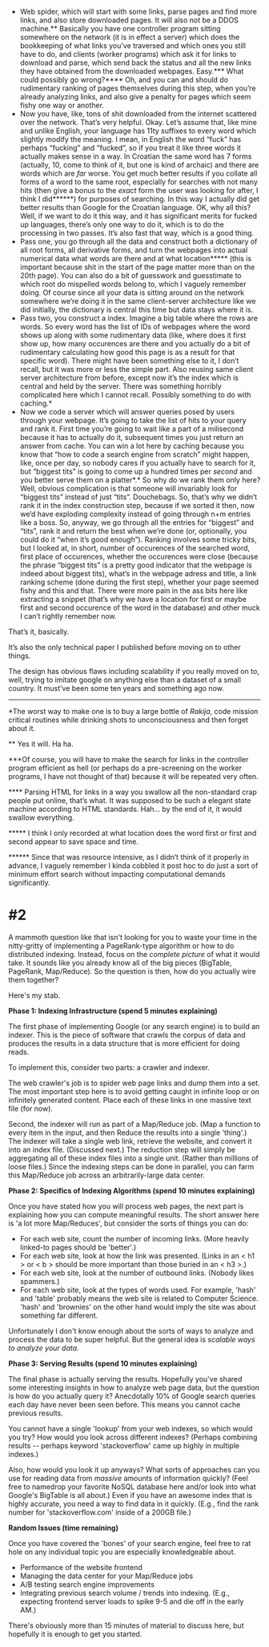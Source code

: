 - Web spider, which will start with some links, parse pages and find more links, and also store downloaded pages. It will also not be a DDOS machine.** Basically you have one controller program sitting somewhere on the network (it is in effect a server) which does the bookkeeping of what links you’ve traversed and which ones you still have to do, and clients (worker programs) which ask it for links to download and parse, which send back the status and all the new links they have obtained from the downloaded webpages. Easy.*** What could possibly go wrong?**** Oh, and you can and should do rudimentary ranking of pages themselves during this step, when you’re already analyzing links, and also give a penalty for pages which seem fishy one way or another.
- Now you have, like, tons of shit downloaded from the internet scattered over the network. That’s very helpful. Okay. Let’s assume that, like mine and unlike English, your language has 11ty suffixes to every word which slightly modify the meaning. I mean, in English the word “fuck” has perhaps “fucking” and “fucked”, so if you treat it like three words it actually makes sense in a way. In Croatian the same word has 7 forms (actually, 10, come to think of it, but one is kind of archaic) and there are words which are *far* worse. You get much better results if you collate all forms of a word to the same root, especially for searches with not many hits (then give a bonus to the *exact* form the user was looking for after, I think I did******) for purposes of searching. In this way I actually did get better results than Google for the Croatian language. OK, why all this? Well, if we want to do it this way, and it has significant merits for fucked up languages, there’s only one way to do it, which is to do the processing in two passes. It’s also fast that way, which is a good thing.
- Pass one, you go through all the data and construct both a dictionary of all root forms, all derivative forms, and turn the webpages into actual numerical data what words are there and at what location***** (this is important because shit in the start of the page matter more than on the 20th page). You can also do a bit of guesswork and guesstimate to which root do mispelled words belong to, which I vaguely remember doing. Of course since all your data is sitting around on the network somewhere we’re doing it in the same client-server architecture like we did initially, the dictionary is central this time but data stays where it is.
- Pass two, you construct a index. Imagine a big table where the rows are words. So every word has the list of IDs of webpages where the word shows up along with some rudimentary data (like, where does it first show up, how many occurences are there and you actually do a bit of rudimentary calculating how good this page is as a result for that specific word). There might have been something else to it, I don’t recall, but it was more or less the simple part. Also reusing same client server architecture from before, except now it’s the index which is central and held by the server. There was something horribly complicated here which I cannot recall. Possibly something to do with caching.*
- Now we code a server which will answer queries posed by users through your webpage. It’s going to take the list of hits to your query and rank it. First time you’re going to wait like a part of a milisecond because it has to actually do it, subsequent times you just return an answer from cache. You can win a lot here by caching because you know that “how to code a search engine from scratch” might happen, like, once per day, so nobody cares if you actually have to search for it, but “biggest tits” is going to come up a hundred times per *second* and you better serve them on a platter*.* So why do we rank them only here? Well, obvious complication is that someone will invariably look for “biggest tits” instead of just “tits”. Douchebags. So, that’s why we didn’t rank it in the index construction step, because if we sorted it then, now we’d have exploding complexity instead of going through n+m entries like a boss. So, anyway, we go through all the entries for “biggest” and “tits”, rank it and return the best when we’re done (or, optionally, you could do it “when it’s good enough”). Ranking involves some tricky bits, but I looked at, in short, number of occurences of the searched word, first place of occurences, whether the occurences were close (because the phrase “biggest tits” is a pretty good indicator that the webpage is indeed about biggest tits), what’s in the webpage adress and title, a link ranking scheme (done during the first step), whether your page seemed fishy and this and that. There were more pain in the ass bits here like extracting a snippet (that’s why we have a location for first or maybe first and second occurence of the word in the database) and other muck I can’t rightly remember now.

That’s it, basically.

It’s also the only technical paper I published before moving on to other things.

The design has obvious flaws including scalability if you really moved on to, well, trying to imitate google on anything else than a dataset of a small country. It must’ve been some ten years and something ago now.

------

*The worst way to make one is to buy a large bottle of *Rakija*, code mission critical routines while drinking shots to unconsciousness and then forget about it.

** Yes it will. Ha ha.

***Of course, you will have to make the search for links in the controller program efficient as hell (or perhaps do a pre-screening on the worker programs, I have not thought of that) because it will be repeated very often.

**** Parsing HTML for links in a way you swallow all the non-standard crap people put online, that’s what. It was supposed to be such a elegant state machine according to HTML standards. Hah… by the end of it, it would swallow everything.

***** I think I only recorded at what location does the word first or first and second appear to save space and time.

****** Since that was resource intensive, as I didn’t think of it properly in advance, I vaguely remember I kinda cobbled it post hoc to do just a sort of minimum effort search without impacting computational demands significantly.

# #2

A mammoth question like that isn't looking for you to waste your time in the nitty-gritty of implementing a PageRank-type algorithm or how to do distributed indexing. Instead, focus on the *complete picture* of what it would take. It sounds like you already know all of the big pieces (BigTable, PageRank, Map/Reduce). So the question is then, how do you actually wire them together?

Here's my stab.

**Phase 1: Indexing Infrastructure (spend 5 minutes explaining)**

The first phase of implementing Google (or any search engine) is to build an indexer. This is the piece of software that crawls the corpus of data and produces the results in a data structure that is more efficient for doing reads.

To implement this, consider two parts: a crawler and indexer.

The web crawler's job is to spider web page links and dump them into a set. The most important step here is to avoid getting caught in infinite loop or on infinitely generated content. Place each of these links in one massive text file (for now).

Second, the indexer will run as part of a Map/Reduce job. (Map a function to every item in the input, and then Reduce the results into a single 'thing'.) The indexer will take a single web link, retrieve the website, and convert it into an index file. (Discussed next.) The reduction step will simply be aggregating all of these index files into a single unit. (Rather than millions of loose files.) Since the indexing steps can be done in parallel, you can farm this Map/Reduce job across an arbitrarily-large data center.

**Phase 2: Specifics of Indexing Algorithms (spend 10 minutes explaining)**

Once you have stated how you will process web pages, the next part is explaining how you can compute meaningful results. The short answer here is 'a lot more Map/Reduces', but consider the sorts of things you can do:

- For each web site, count the number of incoming links. (More heavily linked-to pages should be 'better'.)
- For each web site, look at how the link was presented. (Links in an < h1 > or < b > should be more important than those buried in an < h3 >.)
- For each web site, look at the number of outbound links. (Nobody likes spammers.)
- For each web site, look at the types of words used. For example, 'hash' and 'table' probably means the web site is related to Computer Science. 'hash' and 'brownies' on the other hand would imply the site was about something far different.

Unfortunately I don't know enough about the sorts of ways to analyze and process the data to be super helpful. But the general idea is *scalable ways to analyze your data*.

**Phase 3: Serving Results (spend 10 minutes explaining)**

The final phase is actually serving the results. Hopefully you've shared some interesting insights in how to analyze web page data, but the question is how do you actually query it? Anecdotally 10% of Google search queries each day have never been seen before. This means you cannot cache previous results.

You cannot have a single 'lookup' from your web indexes, so which would you try? How would you look across different indexes? (Perhaps combining results -- perhaps keyword 'stackoverflow' came up highly in multiple indexes.)

Also, how would you look it up anyways? What sorts of approaches can you use for reading data from *massive* amounts of information quickly? (Feel free to namedrop your favorite NoSQL database here and/or look into what Google's BigTable is all about.) Even if you have an awesome index that is highly accurate, you need a way to find data in it quickly. (E.g., find the rank number for 'stackoverflow.com' inside of a 200GB file.)

**Random Issues (time remaining)**

Once you have covered the 'bones' of your search engine, feel free to rat hole on any individual topic you are especially knowledgeable about.

- Performance of the website frontend
- Managing the data center for your Map/Reduce jobs
- A/B testing search engine improvements
- Integrating previous search volume / trends into indexing. (E.g., expecting frontend server loads to spike 9-5 and die off in the early AM.)

There's obviously more than 15 minutes of material to discuss here, but hopefully it is enough to get you started.





